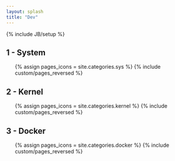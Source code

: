 ```yaml
---
layout: splash
title: "Dev"
---
```

{% include JB/setup %}

## 1 - System

<ul class="thumbnails">
  {% assign pages_icons = site.categories.sys %}
  {% include custom/pages_reversed %}
</ul>


## 2 - Kernel

<ul class="thumbnails">
  {% assign pages_icons = site.categories.kernel %}
  {% include custom/pages_reversed %}
</ul>

## 3 - Docker

<ul class="thumbnails">
  {% assign pages_icons = site.categories.docker %}
  {% include custom/pages_reversed %}
</ul>
